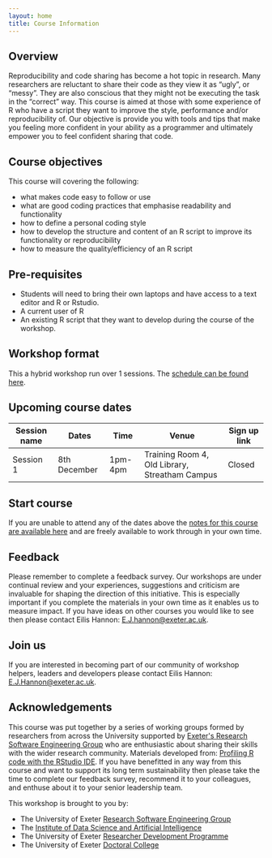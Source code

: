 ```yaml
---
layout: home
title: Course Information
---
```



## Overview

Reproducibility and code sharing has become a hot topic in research. Many researchers are reluctant to share their code as they view it as “ugly”, or “messy”. They are also conscious that they might not be executing the task in the “correct” way. This course is aimed at those with some experience of R who have a script they want to improve the style, performance and/or reproducibility of. Our objective is provide you with tools and tips that make you feeling more confident in your ability as a programmer and ultimately empower you to feel confident sharing that code.

## Course objectives

This course will covering the following:

- what makes code easy to follow or use
- what are good coding practices that emphasise readability and functionality
- how to define a personal coding style
- how to develop the structure and content of an R script to improve its functionality or reproducibility
- how to measure the quality/efficiency of an R script


## Pre-requisites

- Students will need to bring their own laptops and have access to a text editor and R or Rstudio.
- A current user of R
- An existing R script that they want to develop during the course of the workshop.


## Workshop format

This a hybrid workshop run over 1 sessions. The [schedule can be found here](https://uniexeterrse.github.io/improve-r-code/schedule.html).

## Upcoming course dates

| Session name | Dates | Time  | Venue | Sign up link |
| --- |--- |--- |--- | --- |
| Session 1 | 8th December | 1pm-4pm | Training Room 4, Old Library, Streatham Campus | Closed |



## Start course

If you are unable to attend any of the dates above the [notes for this course are available here](https://uniexeterrse.github.io/improve-r-code/contents.html) and are freely available to work through in your own time. 

## Feedback

Please remember to complete a feedback survey. Our workshops are under continual review and your experiences, suggestions and criticism are invaluable for shaping the direction of this initiative. This is especially important if you complete the materials in your own time as it enables us to measure impact. If you have ideas on other courses you would like to see then please contact Eilis Hannon: <E.J.hannon@exeter.ac.uk>.

## Join us

If you are interested in becoming part of our community of workshop helpers, leaders and developers please contact Eilis Hannon: <E.J.Hannon@exeter.ac.uk>.

## Acknowledgements

This course was put together by a series of working groups formed by researchers from across the University supported by [Exeter's Research Software Engineering Group](https://uniexeterrse.github.io/improve-r-code/acknowledgements.html) who are enthusiastic about sharing their skills with the wider research community. Materials developed from: [Profiling R code with the RStudio IDE](https://support.posit.co/hc/en-us/articles/218221837-Profiling-with-RStudio). If you have benefitted in any way from this course and want to support its long term sustainability then please take the time to complete our feedback survey, recommend it to your colleagues, and enthuse about it to your senior leadership team.

This workshop is brought to you by:

- The University of Exeter [Research Software Engineering Group](https://www.exeter.ac.uk/research/idsai/team/researchsoftwareengineers/)
- The [Institute of Data Science and Artificial Intelligence](https://www.exeter.ac.uk/research/idsai/)
- The University of Exeter [Researcher Development Programme](https://www.exeter.ac.uk/research/doctoralcollege/early-career-researchers/traininganddevelopment/rdprogramme/)
- The University of Exeter [Doctoral College](https://www.exeter.ac.uk/research/doctoralcollege/)
